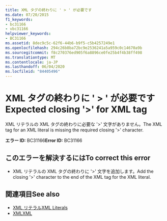 ```yaml
---
title: XML タグの終わりに ' > ' が必要です
ms.date: 07/20/2015
f1_keywords:
- bc31166
- vbc31166
helpviewer_keywords:
- BC31166
ms.assetid: 8dec9c5c-62f6-44b6-b9f5-c5b4257249e1
ms.openlocfilehash: 294c26b8ba72bc9e2536241a5a959c0c14670a9b
ms.sourcegitcommit: f8c270376ed905f6a8896ce0fe25b4f4b38ff498
ms.translationtype: MT
ms.contentlocale: ja-JP
ms.lasthandoff: 06/04/2020
ms.locfileid: "84405496"
---
```

# <a name="expected-closing--for-xml-tag"></a><span data-ttu-id="04ae6-102">XML タグの終わりに ' > ' が必要です</span><span class="sxs-lookup"><span data-stu-id="04ae6-102">Expected closing '>' for XML tag</span></span>
<span data-ttu-id="04ae6-103">XML リテラルの XML タグの終わりに必要な '>' 文字がありません。</span><span class="sxs-lookup"><span data-stu-id="04ae6-103">The XML tag for an XML literal is missing the required closing '>' character.</span></span>  
  
 <span data-ttu-id="04ae6-104">**エラー ID:** BC31166</span><span class="sxs-lookup"><span data-stu-id="04ae6-104">**Error ID:** BC31166</span></span>  
  
## <a name="to-correct-this-error"></a><span data-ttu-id="04ae6-105">このエラーを解決するには</span><span class="sxs-lookup"><span data-stu-id="04ae6-105">To correct this error</span></span>  
  
- <span data-ttu-id="04ae6-106">XML リテラルの XML タグの終わりに '>' 文字を追加します。</span><span class="sxs-lookup"><span data-stu-id="04ae6-106">Add the closing '>' character to the end of the XML tag for the XML literal.</span></span>  
  
## <a name="see-also"></a><span data-ttu-id="04ae6-107">関連項目</span><span class="sxs-lookup"><span data-stu-id="04ae6-107">See also</span></span>

- [<span data-ttu-id="04ae6-108">XML リテラル</span><span class="sxs-lookup"><span data-stu-id="04ae6-108">XML Literals</span></span>](../language-reference/xml-literals/index.md)
- [<span data-ttu-id="04ae6-109">XML</span><span class="sxs-lookup"><span data-stu-id="04ae6-109">XML</span></span>](../programming-guide/language-features/xml/index.md)
